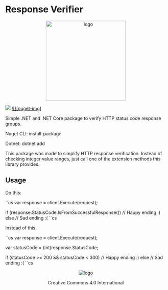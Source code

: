 # Response Verifier

<p align="center" >
    <a>
        <img alt="logo" src="Logo/logo.jpg" width="250">
    </a>
</p>

[![][build-img]][build]
[![][nuget-img]][nuget]

Simple .NET and .NET Core package to verify HTTP status code response groups.

Nuget CLI: install-package

Dotnet: dotnet add 

[build]:     https://ci.appveyor.com/project/VitorCioletti/curse-io
[build-img]: https://ci.appveyor.com/api/projects/status/nv34gc8sm0ds2cxj?svg=true
[nuget]:     https://www.nuget.org/packages/Curse-IO/


This package was made to simplify HTTP response verification. Instead of checking integer value ranges, just call one of the extension methods this library provides.

## Usage

Do this: 

``cs
var response = client.Execute(request);

if (response.StatusCode.IsFromSuccessfulResponse())
    // Happy ending :)
else
    // Sad ending :(
``cs

Instead of this:

``cs
var response = client.Execute(request);

var statusCode = (int)response.StatusCode;

if (statusCode >= 200 && statusCode < 300)
    // Happy ending :)
else
    // Sad ending :(
``cs


<p align="center">
    <a href="http://creativecommons.org/licenses/by/4.0/">
        <img alt="logo" src="http://i.creativecommons.org/l/by/4.0/80x15.png">
    </a>
</p>
<p align="center">Creative Commons 4.0 International</p>


